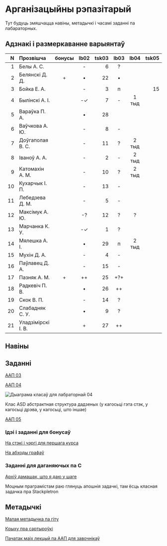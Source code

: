 # Арганізацыйны рэпазітарый

Тут будуць змяшчацца навіны, метадычкі і часамі заданні па лабараторных.

## Адзнакі і размеркаванне варыянтаў


|N  |Прозвішча         |бонусы|lb02|tsk03|lb03|lb04|tsk05|
|--:|:-----------------|:----:|:--:|----:|:--:|:--:|----:|
|  1|Белы А. С.        |      |- | 6|?  |     |
|  2|Белянскі Д. Д.    |+     |• |22|•  |     |
|  3|Бойка Е. А.       |      |- | 3|п  |     |15
|  4|Былінскі А. І.    |      |-✓| 7|-  |1 тыд|
|  5|Вараўка П. А.     |      |• |28|   |     |
|  6|Ваўчкова А. Ю.    |      |- | 8|-  |     |
|  7|Доўгаполая В. С.  |      |- |11|?  |2 тыд|
|  8|Іваноў А. А.      |      |- | 2|-  |2 тыд|
|  9|Катомахін А. М.   |      |- |10|?  |2 тыд|
| 10|Кухарчык І. П.    |      |- |13|-  |     |
| 11|Лебедзева Д. М.   |      |- | 5|-  |     |
| 12|Максімук А. Ю.    |      |-?|12|?  |?    |
| 13|Марчанка К. У.    |      |-✓| 1|?  |     |
| 14|Мялешка А. І.     |      |• |29|п  |2 тыд|
| 15|Мухін Д. А.       |      |- | 4|-  |     |
| 16|Паўлавец Д. А.    |      |- |15|-  |     |
| 17|Пазняк А. М.      |+     |++|25|+?+|     |
| 18|Радкевіч П. В.    |      |• |26|++ |     |
| 19|Скок В. П.        |      |- |14|?  |     |
| 20|Слабадняк С. У.   |      |• | 9|?  |     |
| 21|Уладзімірскі І. В.|      |+ |27|++ |     |


## Навіны

## Заданні

[ААП 03](https://github.com/BSU2013gr04Lego/Workflow/releases/download/task03/OOPlb03.pdf)

[ААП 04](https://github.com/BSU2013gr04Lego/Workflow/releases/download/OOP04/OOPlb04.pdf)

![Дыаграма класаў для лабраторнай 04](https://raw.githubusercontent.com/BSU2013gr04Lego/Workflow/master/pimplNVI.png)

Клас ASD абстрактная структура дадзеных (у кагосьці гэта стэк, у кагосьці дрэва, у кагосьці, што іншае)

[ААП 05](https://github.com/BSU2013gr04Lego/Workflow/releases/download/polimorphism/Polimorfizm.pdf)

### Ідэі і заданні для бонусаў

[На стэкі і чэргі для першага курса](https://github.com/BSU2013gr04Lego/Workflow/releases/download/%D0%B1%D0%BE%D0%BD%D1%83%D1%81%D1%8B/StekiCxerhi.pdf)

[На абходы графаў](https://github.com/BSU2013gr04Lego/Workflow/releases/download/%D0%B1%D0%BE%D0%BD%D1%83%D1%81%D1%8B/Obvhody1grup.pdf)

### Заданні для даганяючых па С

[Архіў дамашак, што я даю у шаге](https://github.com/BSU2013gr04Lego/Workflow/releases/download/forNewbie/dzArchive.7z)

Моцным праграмістам раю глянуць апошнія задачкі, там ёсць класная задачка пра Stackpletron

## Метадычкі
[Малая метадычка па гіту](https://github.com/BSU2013gr4Lego/Example/releases/download/gitPdf/AboutGit.pdf)

[Крыху пра сартыроўкі](https://github.com/BSU2013gr04Lego/Workflow/releases/download/%D0%B1%D0%BE%D0%BD%D1%83%D1%81%D1%8B/KSR_SortMasEd1.pdf)

[Пачатак маіх лекцый па ААП для завочнікаў](https://github.com/BSU2013gr04Lego/Workflow/releases/download/forNewbie/LekciiAAP1.pdf)
